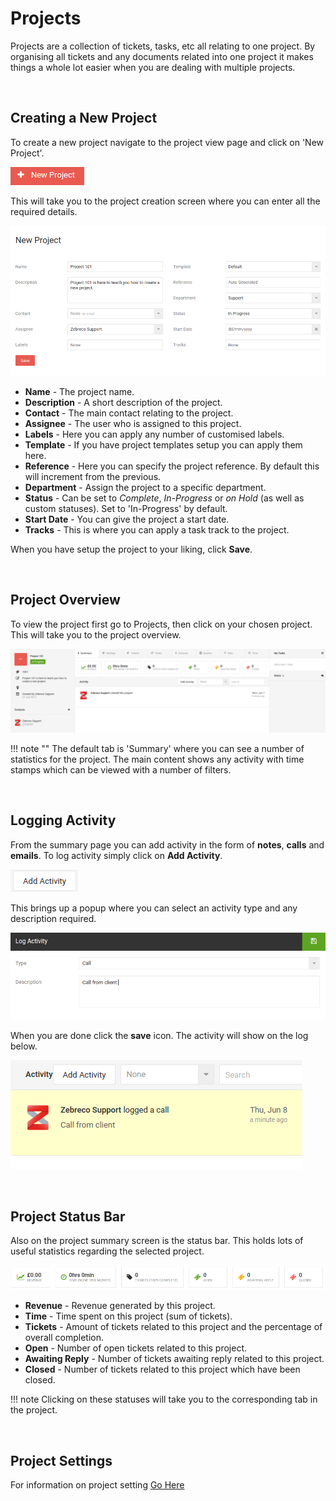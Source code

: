# Projects

Projects are a collection of tickets, tasks, etc all relating to one project. By organising all tickets and any documents related into  one project it makes things a whole lot easier when you are dealing with multiple projects.

&nbsp;

## Creating a New Project

To create a new project navigate to the project view page and click on 'New Project'.

![projects03](/images/projects/projects03.png "New Project Button")

This will take you to the project creation screen where you can enter all the required details.

![projects04](/images/projects/projects04.png "Project Creation")

* **Name** - The project name.
* **Description** - A short description of the project.
* **Contact** - The main contact relating to the project.
* **Assignee** - The user who is assigned to this project.
* **Labels** - Here you can apply any number of customised labels.
* **Template** - If you have project templates setup you can apply them here.
* **Reference** - Here you can specify the project reference. By default this will increment from the previous.
* **Department** - Assign the project to a specific department.
* **Status** - Can be set to *Complete*, *In-Progress* or *on Hold* (as well as custom statuses). Set to 'In-Progress' by default.
* **Start Date** - You can give the project a start date.
* **Tracks** - This is where you can apply a task track to the project.

When you have setup the project to your liking, click **Save**.

&nbsp;

## Project Overview

To view the project first go to Projects, then click on your chosen project. This will take you to the project overview.

![projects05](/images/projects/projects05.png "Project Overview")

!!! note ""
    The default tab is 'Summary' where you can see a number of statistics for the project. The main content shows any activity with time stamps which can be viewed with a number of filters.

&nbsp;

## Logging Activity

From the summary page you can add activity in the form of **notes**, **calls** and **emails**. To log activity simply click on **Add Activity**.

![projects06](/images/projects/projects06.png "Add Activity Button")

This brings up a popup where you can select an activity type and any description required.

![projects07](/images/projects/projects07.png "Activity Log")

When you are done click the **save** icon. The activity will show on the log below.

![projects08](/images/projects/projects08.png "Activity")

&nbsp;

## Project Status Bar

Also on the project summary screen is the status bar. This holds lots of useful statistics regarding the selected project.

![projects09](/images/projects/projects09.png "Project Status Bar")

* **Revenue** - Revenue generated by this project.
* **Time** - Time spent on this project (sum of tickets).
* **Tickets** - Amount of tickets related to this project and the percentage of overall completion.
* **Open** - Number of open tickets related to this project.
* **Awaiting Reply** - Number of tickets awaiting reply related to this project.
* **Closed** - Number of tickets related to this project which have been closed.

!!! note
    Clicking on these statuses will take you to the corresponding tab in the project.

&nbsp;

## Project Settings

For information on project setting [Go Here](?file=settings/Project%20Settings.md)

&nbsp;